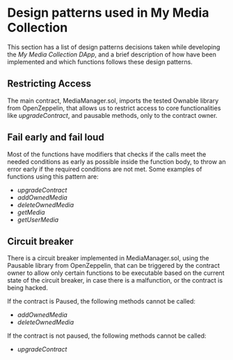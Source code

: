 # Design patterns used in My Media Collection

This section has a list of design patterns decisions taken while developing the *My Media Collection DApp*, and a brief description of how have been implemented and which functions follows these design patterns.

## Restricting Access

The main contract, MediaManager.sol, imports the tested Ownable library from OpenZeppelin, that allows us to restrict access to core functionalities like *upgradeContract*, and pausable methods, only to the contract owner.

## Fail early and fail loud

Most of the functions have modifiers that checks if the calls meet the needed conditions as early as possible inside the function body, to throw an error early if the required conditions are not met. Some examples of functions using this pattern are:
  * *upgradeContract* 
  * *addOwnedMedia* 
  * *deleteOwnedMedia* 
  * *getMedia*
  * *getUserMedia*
  
## Circuit breaker

There is a circuit breaker implemented in MediaManager.sol, using the Pausable library from OpenZeppelin, that can be triggered by the contract owner to allow only certain functions to be executable based on the current state of the circuit breaker, in case there is a malfunction, or the contract is being hacked.

If the contract is Paused, the following methods cannot be called:
  * *addOwnedMedia* 
  * *deleteOwnedMedia*
 
If the contract is not paused, the following methods cannot be called:
  * *upgradeContract*
